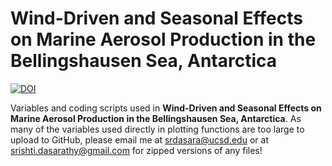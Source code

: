 # Wind-Driven and Seasonal Effects on Marine Aerosol Production in the Bellingshausen Sea, Antarctica
[![DOI](https://zenodo.org/badge/460502473.svg)](https://zenodo.org/badge/latestdoi/460502473)

Variables and coding scripts used in **Wind-Driven and Seasonal Effects on Marine Aerosol Production in the Bellingshausen Sea, Antarctica**. As many of the variables used directly in plotting functions are too large to upload to GitHub, please email me at srdasara@ucsd.edu or at srishti.dasarathy@gmail.com for zipped versions of any files! 
